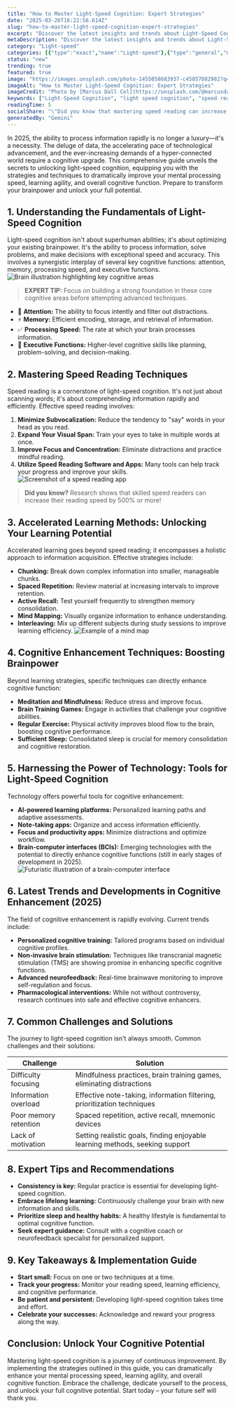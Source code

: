 ```yaml
---
title: "How to Master Light-Speed Cognition: Expert Strategies"
date: "2025-03-26T16:22:56.614Z"
slug: "how-to-master-light-speed-cognition-expert-strategies"
excerpt: "Discover the latest insights and trends about Light-Speed Cognition. This comprehensive guide covers everything you need to know about Light-Speed Cognition in 2025."
metaDescription: "Discover the latest insights and trends about Light-Speed Cognition. This comprehensive guide covers everything you need to know about Light-Speed Cognitio..."
category: "Light-speed"
categories: [{"type":"exact","name":"Light-speed"},{"type":"general","name":"Neuroscience"},{"type":"medium","name":"Cognitive Enhancement"},{"type":"specific","name":"Brain-Computer Interfaces"},{"type":"niche","name":"Neural Decoding"}]
status: "new"
trending: true
featured: true
image: "https://images.unsplash.com/photo-1455058683937-c45857082982?q=85&w=1200&fit=max&fm=webp&auto=compress"
imageAlt: "How to Master Light-Speed Cognition: Expert Strategies"
imageCredit: "Photo by [Marcus Dall Col](https://unsplash.com/@marcusdallcol) on Unsplash"
keywords: ["Light-Speed Cognition", "light speed cognition", "speed reading techniques", "accelerated learning methods", "improve cognitive function", "enhance brainpower supplements", "light speed learning program", "cognitive enhancement techniques", "fast learning strategies", "boost mental processing speed"]
readingTime: 5
socialShare: "\"Did you know that mastering speed reading can increase your reading speed by 500%?  Unlock light-speed cognition and transform your learning potential.\""
generatedBy: "Gemini"
---
```




In 2025, the ability to process information rapidly is no longer a luxury—it's a necessity.  The deluge of data, the accelerating pace of technological advancement, and the ever-increasing demands of a hyper-connected world require a cognitive upgrade.  This comprehensive guide unveils the secrets to unlocking light-speed cognition, equipping you with the strategies and techniques to dramatically improve your mental processing speed, learning agility, and overall cognitive function.  Prepare to transform your brainpower and unlock your full potential.

## 1. Understanding the Fundamentals of Light-Speed Cognition

Light-speed cognition isn't about superhuman abilities; it's about optimizing your existing brainpower. It's the ability to process information, solve problems, and make decisions with exceptional speed and accuracy. This involves a synergistic interplay of several key cognitive functions:  attention, memory, processing speed, and executive functions. ![Brain illustration highlighting key cognitive areas](https://images.unsplash.com/photo-1529310399831-ed472b81d589?q=85&w=1200&fit=max&fm=webp&auto=compress)

> **EXPERT TIP:**  Focus on building a strong foundation in these core cognitive areas before attempting advanced techniques.

* 🔑 **Attention:** The ability to focus intently and filter out distractions.
* ⚡ **Memory:** Efficient encoding, storage, and retrieval of information.
* ✅ **Processing Speed:** The rate at which your brain processes information.
* 🚀 **Executive Functions:** Higher-level cognitive skills like planning, problem-solving, and decision-making.

## 2.  Mastering Speed Reading Techniques

Speed reading is a cornerstone of light-speed cognition.  It's not just about scanning words; it's about comprehending information rapidly and efficiently.  Effective speed reading involves:

1. **Minimize Subvocalization:**  Reduce the tendency to "say" words in your head as you read.
2. **Expand Your Visual Span:** Train your eyes to take in multiple words at once.
3. **Improve Focus and Concentration:** Eliminate distractions and practice mindful reading.
4. **Utilize Speed Reading Software and Apps:** Many tools can help track your progress and improve your skills.  ![Screenshot of a speed reading app](https://images.unsplash.com/photo-1476900164809-ff19b8ae5968?q=85&w=1200&fit=max&fm=webp&auto=compress)

> **Did you know?**  Research shows that skilled speed readers can increase their reading speed by 500% or more!

## 3.  Accelerated Learning Methods:  Unlocking Your Learning Potential

Accelerated learning goes beyond speed reading; it encompasses a holistic approach to information acquisition.  Effective strategies include:

* **Chunking:** Break down complex information into smaller, manageable chunks.
* **Spaced Repetition:** Review material at increasing intervals to improve retention.
* **Active Recall:**  Test yourself frequently to strengthen memory consolidation.
* **Mind Mapping:**  Visually organize information to enhance understanding.
* **Interleaving:**  Mix up different subjects during study sessions to improve learning efficiency. ![Example of a mind map](https://images.unsplash.com/photo-1573655349936-de6bed86f839?q=85&w=1200&fit=max&fm=webp&auto=compress)

## 4.  Cognitive Enhancement Techniques:  Boosting Brainpower

Beyond learning strategies, specific techniques can directly enhance cognitive function:

* **Meditation and Mindfulness:** Reduce stress and improve focus.
* **Brain Training Games:**  Engage in activities that challenge your cognitive abilities.
* **Regular Exercise:**  Physical activity improves blood flow to the brain, boosting cognitive performance.
* **Sufficient Sleep:**  Consolidated sleep is crucial for memory consolidation and cognitive restoration.

## 5.  Harnessing the Power of Technology:  Tools for Light-Speed Cognition

Technology offers powerful tools for cognitive enhancement:

* **AI-powered learning platforms:** Personalized learning paths and adaptive assessments.
* **Note-taking apps:** Organize and access information efficiently.
* **Focus and productivity apps:** Minimize distractions and optimize workflow.
* **Brain-computer interfaces (BCIs):**  Emerging technologies with the potential to directly enhance cognitive functions (still in early stages of development in 2025). ![Futuristic illustration of a brain-computer interface](https://images.unsplash.com/photo-1455058683937-c45857082982?q=85&w=1200&fit=max&fm=webp&auto=compress)

## 6.  Latest Trends and Developments in Cognitive Enhancement (2025)

The field of cognitive enhancement is rapidly evolving.  Current trends include:

* **Personalized cognitive training:** Tailored programs based on individual cognitive profiles.
* **Non-invasive brain stimulation:** Techniques like transcranial magnetic stimulation (TMS) are showing promise in enhancing specific cognitive functions.
* **Advanced neurofeedback:** Real-time brainwave monitoring to improve self-regulation and focus.
* **Pharmacological interventions:** While not without controversy, research continues into safe and effective cognitive enhancers.

## 7. Common Challenges and Solutions

The journey to light-speed cognition isn't always smooth.  Common challenges and their solutions:

| Challenge                     | Solution                                                                 |
|------------------------------|-----------------------------------------------------------------------------|
| Difficulty focusing           | Mindfulness practices, brain training games, eliminating distractions       |
| Information overload          | Effective note-taking, information filtering, prioritization techniques     |
| Poor memory retention         | Spaced repetition, active recall, mnemonic devices                         |
| Lack of motivation           | Setting realistic goals, finding enjoyable learning methods, seeking support |

## 8. Expert Tips and Recommendations

* **Consistency is key:**  Regular practice is essential for developing light-speed cognition.
* **Embrace lifelong learning:**  Continuously challenge your brain with new information and skills.
* **Prioritize sleep and healthy habits:**  A healthy lifestyle is fundamental to optimal cognitive function.
* **Seek expert guidance:**  Consult with a cognitive coach or neurofeedback specialist for personalized support.

## 9. Key Takeaways & Implementation Guide

* **Start small:** Focus on one or two techniques at a time.
* **Track your progress:** Monitor your reading speed, learning efficiency, and cognitive performance.
* **Be patient and persistent:**  Developing light-speed cognition takes time and effort.
* **Celebrate your successes:** Acknowledge and reward your progress along the way.

## Conclusion:  Unlock Your Cognitive Potential

Mastering light-speed cognition is a journey of continuous improvement. By implementing the strategies outlined in this guide, you can dramatically enhance your mental processing speed, learning agility, and overall cognitive function. Embrace the challenge, dedicate yourself to the process, and unlock your full cognitive potential.  Start today – your future self will thank you.

